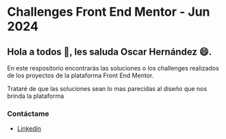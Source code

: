 # Challenges Front End Mentor - Jun 2024

## Hola a todos 👋, les saluda Oscar Hernández 😄.

En este respositorio encontrarás las soluciones o los challenges realizados
de los proyectos de la plataforma Front End Mentor.

Trataré de que las soluciones sean lo mas parecidas al diseño que nos brinda
la plataforma

### Contáctame

- [Linkedin](https://www.linkedin.com/in/oscar-hdz202/)
